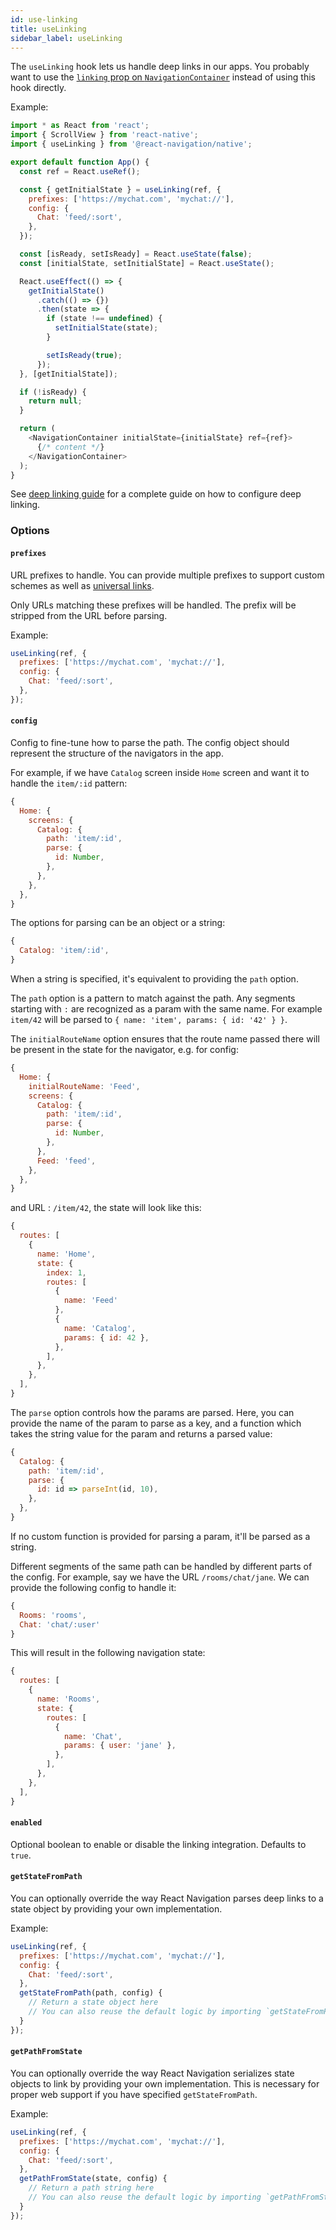 ```yaml
---
id: use-linking
title: useLinking
sidebar_label: useLinking
---
```


The `useLinking` hook lets us handle deep links in our apps. You probably want to use the [`linking` prop on `NavigationContainer`](navigation-container.md#linking) instead of using this hook directly.

Example:

```js
import * as React from 'react';
import { ScrollView } from 'react-native';
import { useLinking } from '@react-navigation/native';

export default function App() {
  const ref = React.useRef();

  const { getInitialState } = useLinking(ref, {
    prefixes: ['https://mychat.com', 'mychat://'],
    config: {
      Chat: 'feed/:sort',
    },
  });

  const [isReady, setIsReady] = React.useState(false);
  const [initialState, setInitialState] = React.useState();

  React.useEffect(() => {
    getInitialState()
      .catch(() => {})
      .then(state => {
        if (state !== undefined) {
          setInitialState(state);
        }

        setIsReady(true);
      });
  }, [getInitialState]);

  if (!isReady) {
    return null;
  }

  return (
    <NavigationContainer initialState={initialState} ref={ref}>
      {/* content */}
    </NavigationContainer>
  );
}
```

See [deep linking guide](deep-linking.md) for a complete guide on how to configure deep linking.

### Options

#### `prefixes`

URL prefixes to handle. You can provide multiple prefixes to support custom schemes as well as [universal links](https://developer.apple.com/ios/universal-links/).

Only URLs matching these prefixes will be handled. The prefix will be stripped from the URL before parsing.

Example:

```js
useLinking(ref, {
  prefixes: ['https://mychat.com', 'mychat://'],
  config: {
    Chat: 'feed/:sort',
  },
});
```

#### `config`

Config to fine-tune how to parse the path. The config object should represent the structure of the navigators in the app.

For example, if we have `Catalog` screen inside `Home` screen and want it to handle the `item/:id` pattern:

```js
{
  Home: {
    screens: {
      Catalog: {
        path: 'item/:id',
        parse: {
          id: Number,
        },
      },
    },
  },
}
```

The options for parsing can be an object or a string:

```js
{
  Catalog: 'item/:id',
}
```

When a string is specified, it's equivalent to providing the `path` option.

The `path` option is a pattern to match against the path. Any segments starting with `:` are recognized as a param with the same name. For example `item/42` will be parsed to `{ name: 'item', params: { id: '42' } }`.

The `initialRouteName` option ensures that the route name passed there will be present in the state for the navigator, e.g. for config:

```js
{
  Home: {
    initialRouteName: 'Feed',
    screens: {
      Catalog: {
        path: 'item/:id',
        parse: {
          id: Number,
        },
      },
      Feed: 'feed',
    },
  },
}
```

and URL : `/item/42`, the state will look like this:

```js
{
  routes: [
    {
      name: 'Home',
      state: {
        index: 1,
        routes: [
          {
            name: 'Feed'
          },
          {
            name: 'Catalog',
            params: { id: 42 },
          },
        ],
      },
    },
  ],
}
```

The `parse` option controls how the params are parsed. Here, you can provide the name of the param to parse as a key, and a function which takes the string value for the param and returns a parsed value:

```js
{
  Catalog: {
    path: 'item/:id',
    parse: {
      id: id => parseInt(id, 10),
    },
  },
}
```

If no custom function is provided for parsing a param, it'll be parsed as a string.

Different segments of the same path can be handled by different parts of the config. For example, say we have the URL `/rooms/chat/jane`. We can provide the following config to handle it:

```js
{
  Rooms: 'rooms',
  Chat: 'chat/:user'
}
```

This will result in the following navigation state:

```js
{
  routes: [
    {
      name: 'Rooms',
      state: {
        routes: [
          {
            name: 'Chat',
            params: { user: 'jane' },
          },
        ],
      },
    },
  ],
}
```

#### `enabled`

Optional boolean to enable or disable the linking integration. Defaults to `true`.

#### `getStateFromPath`

You can optionally override the way React Navigation parses deep links to a state object by providing your own implementation.

Example:

```js
useLinking(ref, {
  prefixes: ['https://mychat.com', 'mychat://'],
  config: {
    Chat: 'feed/:sort',
  },
  getStateFromPath(path, config) {
    // Return a state object here
    // You can also reuse the default logic by importing `getStateFromPath` from `@react-navigation/native`
  }
});
```

#### `getPathFromState`

You can optionally override the way React Navigation serializes state objects to link by providing your own implementation. This is necessary for proper web support if you have specified `getStateFromPath`.

Example:

```js
useLinking(ref, {
  prefixes: ['https://mychat.com', 'mychat://'],
  config: {
    Chat: 'feed/:sort',
  },
  getPathFromState(state, config) {
    // Return a path string here
    // You can also reuse the default logic by importing `getPathFromState` from `@react-navigation/native`
  }
});
```
